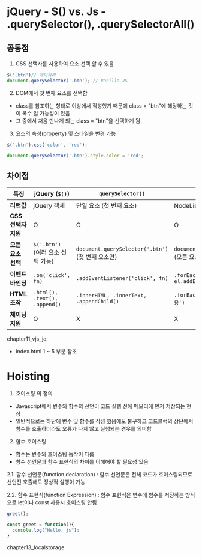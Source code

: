 # jQuery - $() vs. Js - .querySelector(), .querySelectorAll()

## 공통점
1. CSS 선택자를 사용하여 요소 선택 할 수 있음
```javascript
$('.btn')// 제이쿼리
document.querySelector('.btn'); // Vanilla JS
```

2. DOM에서 첫 번째 요소를 선택함
- class를 참조하는 형태로 이상에서 작성했기 때문에 class = "btn"에 해당하는 것이 복수 일 가능성이 있음
- 그 중에서 처음 만나게 되는 class = "btn"을 선택하게 됨

3. 요소의 속성(property) 및 스타일을 변경 가능
```js
$('.btn').css('color', 'red');

document.querySelector('.btn').style.color = 'red';
```

## 차이점
| 특징             | jQuery (`$()`)                  | `querySelector()`                  | `querySelectorAll()`              |
|-----------------|--------------------------------|----------------------------------|----------------------------------|
| **리턴값**       | jQuery 객체                     | 단일 요소 (첫 번째 요소)           | NodeList (유사 배열)             |
| **CSS 선택자 지원** | O                              | O                                | O                                |
| **모든 요소 선택** | `$('.btn')` (여러 요소 선택 가능) | `document.querySelector('.btn')` (첫 번째 요소만) | `document.querySelectorAll('.btn')` (모든 요소) |
| **이벤트 바인딩** | `.on('click', fn)`             | `.addEventListener('click', fn)` | `.forEach(el => el.addEventListener('click', fn))` |
| **HTML 조작**   | `.html(), .text(), .append()`   | `.innerHTML, .innerText, .appendChild()` | `.forEach(el => el.innerHTML = '내용')` |
| **체이닝 지원** | O                              | X                                | X                                |



chapter11_vjs_jq

- index.html 1 ~ 5 부분 참조

# Hoisting
1. 호이스팅 의 정의
- Javascript에서 변수와 함수의 선언이 코드 실행 전에 메모리에 먼저 저장되는 현상
- 일반적으로는 하단에 변수 및 함수를 작성 했음에도 불구하고 코드블럭의 상단에서 함수를 호출하더라도 오류가 나지 않고 실행되는 경우를 의미함
2. 함수 호이스팅
- 함수는 변수와 호이스팅 동작이 다름
- 함수 선언문과 함수 표현식의 차이를 이해해야 할 필요성 있음

2.1. 함수 선언문(function declaration)
: 함수 선언문은 전체 코드가 호이스팅되므로 선언전 호출해도 정상적 실행이 가능

2.2. 함수 표현식(function Expression)
: 함수 표현식은 변수에 함수를 저장하는 방식으로 let이나 const 사용시 호이스팅 안됨

```js 
greet();

const greet = function(){
  console.log("Hello, js");
}
```

chapter13_localstorage